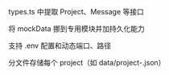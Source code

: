 types.ts 中提取 Project、Message 等接口

将 mockData 挪到专用模块并加持久化能力

支持 .env 配置和动态端口、路径

分文件存储每个 project（如 data/project-<id>.json）
